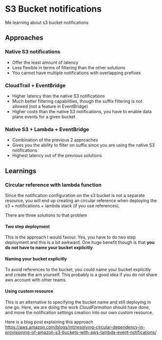 # S3 Bucket notifications

Me learning about s3 bucket notifications

## Approaches

### Native S3 notifications

- Offer the least amount of latency
- Less flexible in terms of filtering than the other solutions
- You cannot have multiple notifications with overlapping prefixes

### CloudTrail + EventBridge

- Higher latency than the native S3 notifications
- Much better filtering capabilities, though the suffix filtering is not allowed (not a feature in EventBridge)
- Higher costs than the native S3 notifications, you have to enable data plane events for a given bucket

### Native S3 + Lambda + EventBridge

- Combination of the previous 2 approaches
- Gives you the ability to filter on suffix since you are using the native S3 notifications
- Highest latency out of the previous solutions

## Learnings

### Circular reference with lambda function

Since the notification configuration on the s3 bucket is not a separate resource,
you will end up creating an circular reference when deploying the s3 + notifications + lambda stack (if you use references).

There are three solutions to that problem

#### Two step deployment

This is the approach I would favour. Yes, you have to do two step deployment and this is a bit awkward. One huge benefit though is that **you do not have to name your bucket explicitly**.

#### Naming your bucket explicitly

To avoid references to the bucket, you could name your bucket explicitly and create the arn
yourself. This probably is a good idea if you do not share aws account with other teams.

#### Using custom resource

This is an alternative to specifying the bucket name and still deploying in one go.
Here, we are doing the work _CloudFormation_ should have done, and move the notification settings creation into our own custom resource.

Here is a blog post explaining this approach
https://aws.amazon.com/blogs/mt/resolving-circular-dependency-in-provisioning-of-amazon-s3-buckets-with-aws-lambda-event-notifications/
